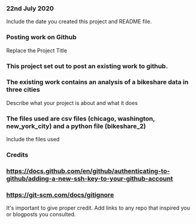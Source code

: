 ### 22nd July 2020
Include the date you created this project and README file.

### Posting work on Github
Replace the Project Title

### This project set out to post an existing work to github. 
### The existing work contains an analysis of a bikeshare data in three cities
Describe what your project is about and what it does

### The files used are csv files (chicago, washington, new_york_city) and a python file (bikeshare_2)
Include the files used

### Credits
### https://docs.github.com/en/github/authenticating-to-github/adding-a-new-ssh-key-to-your-github-account
### https://git-scm.com/docs/gitignore
It's important to give proper credit. Add links to any repo that inspired you or blogposts you consulted.

